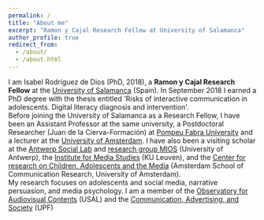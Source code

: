 ```yaml
---
permalink: /
title: "About me"
excerpt: "Ramon y Cajal Research Fellow at University of Salamanca"
author_profile: true
redirect_from: 
  - /about/
  - /about.html
---
```


I am Isabel Rodríguez de Dios (PhD, 2018), a **Ramon y Cajal Research Fellow** at the [University of Salamanca](https://usal.es/) (Spain). In September 2018 I earned a PhD degree with the thesis entitled 'Risks of interactive communication in adolescents. Digital literacy diagnosis and intervention'.  
Before joining the University of Salamanca as a Research Fellow, I have been an Assistant Professor at the same university, a Postdoctoral Researcher (Juan de la Cierva-Formación) at [Pompeu Fabra University](https://www.upf.edu/es/) and a lecturer at the [University of Amsterdam](https://www.uva.nl/en). I have also been a visiting scholar at the [Antwerp Social Lab](https://www.uantwerpen.be/nl/onderzoeksgroep/antwerp-social-lab/) and [research group MIOS](https://www.uantwerpen.be/en/research-groups/mios/) (University of Antwerp), the [Institute for Media Studies](https://soc.kuleuven.be/ims) (KU Leuven), and the [Center for research on Children, Adolescents and the Media](https://www.ccam-ascor.nl/) (Amsterdam School of Communication Research, University of Amsterdam).  
My research focuses on adolescents and social media, narrative persuasion, and media psychology. I am a member of the [Observatory for Audiovisual Contents](http://www.ocausal.es/) (USAL) and the [Communication, Advertising, and Society]( https://www.upf.edu/web/cas) (UPF)


<br>

